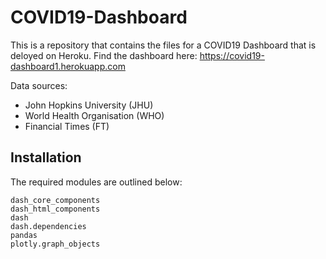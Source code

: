 # COVID19-Dashboard

This is a repository that contains the files for a COVID19 Dashboard that is deloyed on Heroku. Find the dashboard here:
https://covid19-dashboard1.herokuapp.com

Data sources:
 - John Hopkins University (JHU)
 - World Health Organisation (WHO)
 - Financial Times (FT)

## Installation

The required modules are outlined below:
```
dash_core_components
dash_html_components
dash
dash.dependencies
pandas
plotly.graph_objects
```
